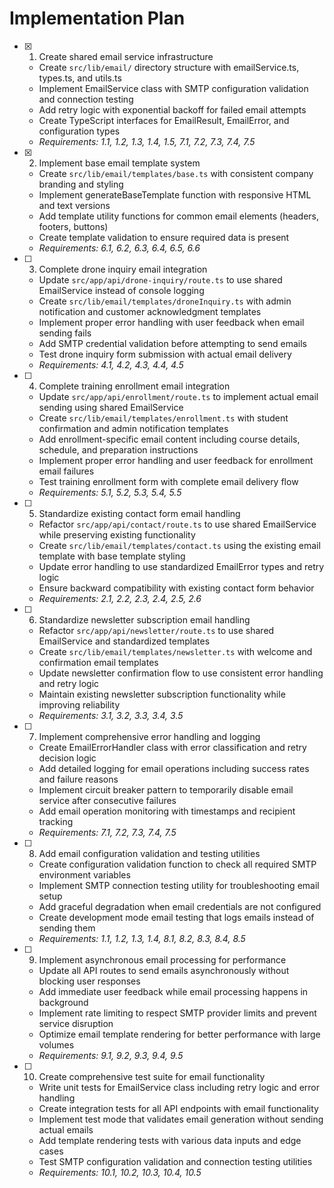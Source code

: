 # Implementation Plan

- [x] 1. Create shared email service infrastructure
  - Create `src/lib/email/` directory structure with emailService.ts, types.ts, and utils.ts
  - Implement EmailService class with SMTP configuration validation and connection testing
  - Add retry logic with exponential backoff for failed email attempts
  - Create TypeScript interfaces for EmailResult, EmailError, and configuration types
  - _Requirements: 1.1, 1.2, 1.3, 1.4, 1.5, 7.1, 7.2, 7.3, 7.4, 7.5_

- [x] 2. Implement base email template system
  - Create `src/lib/email/templates/base.ts` with consistent company branding and styling
  - Implement generateBaseTemplate function with responsive HTML and text versions
  - Add template utility functions for common email elements (headers, footers, buttons)
  - Create template validation to ensure required data is present
  - _Requirements: 6.1, 6.2, 6.3, 6.4, 6.5, 6.6_

- [ ] 3. Complete drone inquiry email integration
  - Update `src/app/api/drone-inquiry/route.ts` to use shared EmailService instead of console logging
  - Create `src/lib/email/templates/droneInquiry.ts` with admin notification and customer acknowledgment templates
  - Implement proper error handling with user feedback when email sending fails
  - Add SMTP credential validation before attempting to send emails
  - Test drone inquiry form submission with actual email delivery
  - _Requirements: 4.1, 4.2, 4.3, 4.4, 4.5_

- [ ] 4. Complete training enrollment email integration
  - Update `src/app/api/enrollment/route.ts` to implement actual email sending using shared EmailService
  - Create `src/lib/email/templates/enrollment.ts` with student confirmation and admin notification templates
  - Add enrollment-specific email content including course details, schedule, and preparation instructions
  - Implement proper error handling and user feedback for enrollment email failures
  - Test training enrollment form with complete email delivery flow
  - _Requirements: 5.1, 5.2, 5.3, 5.4, 5.5_

- [ ] 5. Standardize existing contact form email handling
  - Refactor `src/app/api/contact/route.ts` to use shared EmailService while preserving existing functionality
  - Create `src/lib/email/templates/contact.ts` using the existing email template with base template styling
  - Update error handling to use standardized EmailError types and retry logic
  - Ensure backward compatibility with existing contact form behavior
  - _Requirements: 2.1, 2.2, 2.3, 2.4, 2.5, 2.6_

- [ ] 6. Standardize newsletter subscription email handling
  - Refactor `src/app/api/newsletter/route.ts` to use shared EmailService and standardized templates
  - Create `src/lib/email/templates/newsletter.ts` with welcome and confirmation email templates
  - Update newsletter confirmation flow to use consistent error handling and retry logic
  - Maintain existing newsletter subscription functionality while improving reliability
  - _Requirements: 3.1, 3.2, 3.3, 3.4, 3.5_

- [ ] 7. Implement comprehensive error handling and logging
  - Create EmailErrorHandler class with error classification and retry decision logic
  - Add detailed logging for email operations including success rates and failure reasons
  - Implement circuit breaker pattern to temporarily disable email service after consecutive failures
  - Add email operation monitoring with timestamps and recipient tracking
  - _Requirements: 7.1, 7.2, 7.3, 7.4, 7.5_

- [ ] 8. Add email configuration validation and testing utilities
  - Create configuration validation function to check all required SMTP environment variables
  - Implement SMTP connection testing utility for troubleshooting email setup
  - Add graceful degradation when email credentials are not configured
  - Create development mode email testing that logs emails instead of sending them
  - _Requirements: 1.1, 1.2, 1.3, 1.4, 8.1, 8.2, 8.3, 8.4, 8.5_

- [ ] 9. Implement asynchronous email processing for performance
  - Update all API routes to send emails asynchronously without blocking user responses
  - Add immediate user feedback while email processing happens in background
  - Implement rate limiting to respect SMTP provider limits and prevent service disruption
  - Optimize email template rendering for better performance with large volumes
  - _Requirements: 9.1, 9.2, 9.3, 9.4, 9.5_

- [ ] 10. Create comprehensive test suite for email functionality
  - Write unit tests for EmailService class including retry logic and error handling
  - Create integration tests for all API endpoints with email functionality
  - Implement test mode that validates email generation without sending actual emails
  - Add template rendering tests with various data inputs and edge cases
  - Test SMTP configuration validation and connection testing utilities
  - _Requirements: 10.1, 10.2, 10.3, 10.4, 10.5_